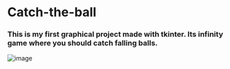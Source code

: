 # Catch-the-ball

### This is my first graphical project made with tkinter. Its infinity game where you should catch falling balls.

![image](https://user-images.githubusercontent.com/84402735/149118774-7ad97b82-e558-4608-a1c1-9e0c8ca86a5e.png)
